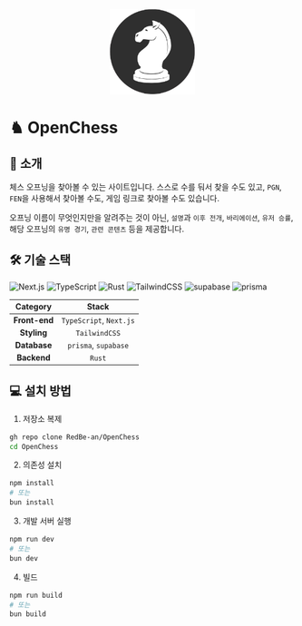 <p align="center">
  <img style="height:150px;" src=".github/OpenChess.png">
</p>

# ♞ OpenChess
## 🚀 소개

체스 오프닝을 찾아볼 수 있는 사이트입니다. 스스로 수를 둬서 찾을 수도 있고, `PGN`, `FEN`을 사용해서 찾아볼 수도, 게임 링크로 찾아볼 수도 있습니다. 

오프닝 이름이 무엇인지만을 알려주는 것이 아닌, `설명`과 `이후 전개`, `바리에이션`, `유저 승률`, 해당 오프닝의 `유명 경기`, `관련 콘텐츠` 등을 제공합니다.

## 🛠️ 기술 스택

![Next.js](https://img.shields.io/badge/Next.js-000000?style=for-the-badge&logo=nextdotjs&logoColor=white) ![TypeScript](https://img.shields.io/badge/TypeScript-3178C6?style=for-the-badge&logo=typescript&logoColor=white) ![Rust](https://img.shields.io/badge/Rust-000000?style=for-the-badge&logo=rust&logoColor=white) ![TailwindCSS](https://img.shields.io/badge/TailwindCSS-06B6D4?style=for-the-badge&logo=tailwindcss&logoColor=white) ![supabase](https://img.shields.io/badge/supabase-3FCF8E?style=for-the-badge&logo=supabase&logoColor=white) ![prisma](https://img.shields.io/badge/prisma-000000?style=for-the-badge&logo=prisma&logoColor=white)

| **Category**  |        **Stack**        |
| :-----------: | :---------------------: |
| **Front-end** | `TypeScript`, `Next.js` |
|  **Styling**  |      `TailwindCSS`      |
| **Database**  |   `prisma`, `supabase`  |
|  **Backend**  |         `Rust`          |

## 💻 설치 방법

1. 저장소 복제

```bash
gh repo clone RedBe-an/OpenChess
cd OpenChess
```

2. 의존성 설치

```bash
npm install
# 또는
bun install
```

3. 개발 서버 실행

```bash
npm run dev
# 또는
bun dev
```

4. 빌드

```bash
npm run build
# 또는
bun build
```
